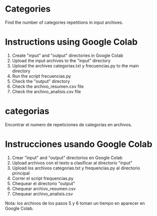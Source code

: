 # Categories
Find the number of categories repetitions in input archives.

# Instructions using Google Colab
1. Create "input" and "output" directories in Google Colab
2. Upload the input archives to the "input" directory
3. Upload the archives categorias.txt y frecuencias.py to the main directory
4. Run the script frecuencias.py 
5. Check the "output" directory
6. Check the archivo_resumen.csv file
7. Check the archivo_analisis.csv file

# categorias
Encontrar el numero de repeticiones de categorias en archivos.

# Instrucciones usando Google Colab
1. Crear "input" and "output" directorios en Google Colab 
2. Upload archivos con el texto a clasificar al directorio "input"
3. Upload los archivos categorias.txt y frequencias.py al directorio principal
4. Correr el script frequencias.py
5. Chequear el directorio "output"
6. Chequear archivo_resumen.csv
7. Chequear archivo_analisis.csv

Nota: los archivos de los pasos 5 y 6 toman un tiempo en aparecer en Google Colab.

